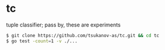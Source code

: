# tc
tuple classifier; pass by, these are experiments

```sh
$ git clone https://github.com/tsukanov-as/tc.git && cd tc
$ go test -count=1 -v ./...
```
